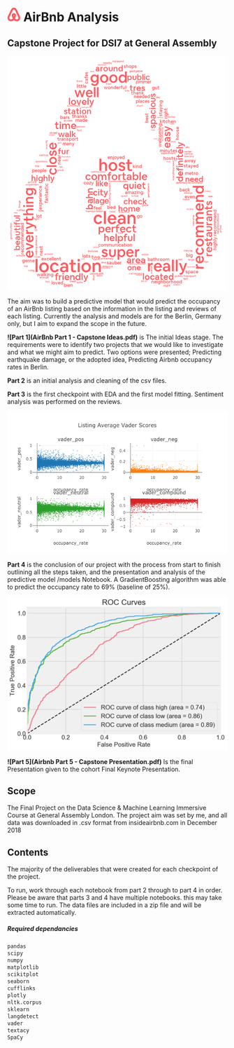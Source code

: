# <img width="30" src="/resources/airbnb-logo_bold.png"> AirBnb Analysis
## Capstone Project for DSI7 at General Assembly


<img align="centre" width="500" src="/resources/AirBnb_wordcloud1.png">

The aim was to build a predictive model that would predict the occupancy of an AirBnb listing based on the information in the listing and reviews of each listing. Currently the analysis and models are for the Berlin, Germany only, but I aim to expand the scope in the future.

**![Part 1](AirBnb Part 1 - Capstone Ideas.pdf)** is The initial Ideas stage. The requirements were to identify two projects that we would like to investigate and what we might aim to predict. Two options were presented; Predicting earthquake damage, or the adopted idea, Predicting Airbnb occupancy rates in Berlin.

**Part 2** is an initial analysis and cleaning of the csv files.

**Part 3** is the first checkpoint with EDA and the first model fitting. Sentiment analysis was performed on the reviews.

![Vader_score vs Occupancy](part-03/resources/Vader_Scores.png)

**Part 4** is the conclusion of our project with the process from start to finish outlining all the steps taken, and the presentation and analysis of the predictive model /models Notebook. A GradientBoosting algorithm was able to predict the occupancy rate to 69% (baseline of 25%).

![Vader_score vs Occupancy](resources/occupancy_roc.png)

**![Part 5](Airbnb Part 5 - Capstone Presentation.pdf)** Is the final Presentation given to the cohort Final Keynote Presentation.

## Scope
The Final Project on the Data Science & Machine Learning Immersive Course at General Assembly London. The project aim was set by me, and all data was downloaded in .csv format from insideairbnb.com in December 2018

## Contents
The majority of the deliverables that were created for each checkpoint of the project.

To run, work through each notebook from part 2 through to part 4 in order. Please be aware that parts 3 and 4 have multiple notebooks. this may take some time to run. The data files are included in a zip file and will be extracted automatically.

##### Required dependancies

```
pandas
scipy
numpy
matplotlib
scikitplot
seaborn
cufflinks
plotly
nltk.corpus
sklearn
langdetect
vader
textacy
SpaCy
```
